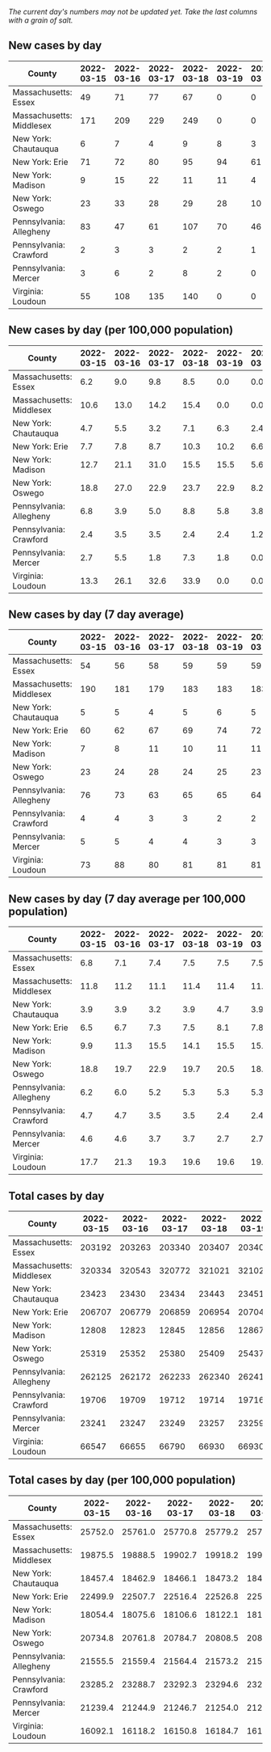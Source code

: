 _The current day's numbers may not be updated yet. Take the last columns with a grain of salt._
## New cases by day

| County | 2022-03-15 | 2022-03-16 | 2022-03-17 | 2022-03-18 | 2022-03-19 | 2022-03-20 | 2022-03-21 |
| --- | --- | --- | --- | --- | --- | --- | --- |
| Massachusetts: Essex | 49 | 71 | 77 | 67 | 0 | 0 | 165 |
| Massachusetts: Middlesex | 171 | 209 | 229 | 249 | 0 | 0 | 528 |
| New York: Chautauqua | 6 | 7 | 4 | 9 | 8 | 3 | 3 |
| New York: Erie | 71 | 72 | 80 | 95 | 94 | 61 | 38 |
| New York: Madison | 9 | 15 | 22 | 11 | 11 | 4 | 3 |
| New York: Oswego | 23 | 33 | 28 | 29 | 28 | 10 | 3 |
| Pennsylvania: Allegheny | 83 | 47 | 61 | 107 | 70 | 46 | 58 |
| Pennsylvania: Crawford | 2 | 3 | 3 | 2 | 2 | 1 | 3 |
| Pennsylvania: Mercer | 3 | 6 | 2 | 8 | 2 | 0 | 3 |
| Virginia: Loudoun | 55 | 108 | 135 | 140 | 0 | 0 | 252 |

## New cases by day (per 100,000 population)

| County | 2022-03-15 | 2022-03-16 | 2022-03-17 | 2022-03-18 | 2022-03-19 | 2022-03-20 | 2022-03-21 |
| --- | --- | --- | --- | --- | --- | --- | --- |
| Massachusetts: Essex | 6.2 | 9.0 | 9.8 | 8.5 | 0.0 | 0.0 | 20.9 |
| Massachusetts: Middlesex | 10.6 | 13.0 | 14.2 | 15.4 | 0.0 | 0.0 | 32.8 |
| New York: Chautauqua | 4.7 | 5.5 | 3.2 | 7.1 | 6.3 | 2.4 | 2.4 |
| New York: Erie | 7.7 | 7.8 | 8.7 | 10.3 | 10.2 | 6.6 | 4.1 |
| New York: Madison | 12.7 | 21.1 | 31.0 | 15.5 | 15.5 | 5.6 | 4.2 |
| New York: Oswego | 18.8 | 27.0 | 22.9 | 23.7 | 22.9 | 8.2 | 2.5 |
| Pennsylvania: Allegheny | 6.8 | 3.9 | 5.0 | 8.8 | 5.8 | 3.8 | 4.8 |
| Pennsylvania: Crawford | 2.4 | 3.5 | 3.5 | 2.4 | 2.4 | 1.2 | 3.5 |
| Pennsylvania: Mercer | 2.7 | 5.5 | 1.8 | 7.3 | 1.8 | 0.0 | 2.7 |
| Virginia: Loudoun | 13.3 | 26.1 | 32.6 | 33.9 | 0.0 | 0.0 | 60.9 |

## New cases by day (7 day average)

| County | 2022-03-15 | 2022-03-16 | 2022-03-17 | 2022-03-18 | 2022-03-19 | 2022-03-20 | 2022-03-21 |
| --- | --- | --- | --- | --- | --- | --- | --- |
| Massachusetts: Essex | 54 | 56 | 58 | 59 | 59 | 59 | 61 |
| Massachusetts: Middlesex | 190 | 181 | 179 | 183 | 183 | 183 | 198 |
| New York: Chautauqua | 5 | 5 | 4 | 5 | 6 | 5 | 6 |
| New York: Erie | 60 | 62 | 67 | 69 | 74 | 72 | 73 |
| New York: Madison | 7 | 8 | 11 | 10 | 11 | 11 | 11 |
| New York: Oswego | 23 | 24 | 28 | 24 | 25 | 23 | 22 |
| Pennsylvania: Allegheny | 76 | 73 | 63 | 65 | 65 | 64 | 67 |
| Pennsylvania: Crawford | 4 | 4 | 3 | 3 | 2 | 2 | 2 |
| Pennsylvania: Mercer | 5 | 5 | 4 | 4 | 3 | 3 | 3 |
| Virginia: Loudoun | 73 | 88 | 80 | 81 | 81 | 81 | 99 |

## New cases by day (7 day average per 100,000 population)

| County | 2022-03-15 | 2022-03-16 | 2022-03-17 | 2022-03-18 | 2022-03-19 | 2022-03-20 | 2022-03-21 |
| --- | --- | --- | --- | --- | --- | --- | --- |
| Massachusetts: Essex | 6.8 | 7.1 | 7.4 | 7.5 | 7.5 | 7.5 | 7.7 |
| Massachusetts: Middlesex | 11.8 | 11.2 | 11.1 | 11.4 | 11.4 | 11.4 | 12.3 |
| New York: Chautauqua | 3.9 | 3.9 | 3.2 | 3.9 | 4.7 | 3.9 | 4.7 |
| New York: Erie | 6.5 | 6.7 | 7.3 | 7.5 | 8.1 | 7.8 | 7.9 |
| New York: Madison | 9.9 | 11.3 | 15.5 | 14.1 | 15.5 | 15.5 | 15.5 |
| New York: Oswego | 18.8 | 19.7 | 22.9 | 19.7 | 20.5 | 18.8 | 18.0 |
| Pennsylvania: Allegheny | 6.2 | 6.0 | 5.2 | 5.3 | 5.3 | 5.3 | 5.5 |
| Pennsylvania: Crawford | 4.7 | 4.7 | 3.5 | 3.5 | 2.4 | 2.4 | 2.4 |
| Pennsylvania: Mercer | 4.6 | 4.6 | 3.7 | 3.7 | 2.7 | 2.7 | 2.7 |
| Virginia: Loudoun | 17.7 | 21.3 | 19.3 | 19.6 | 19.6 | 19.6 | 23.9 |

## Total cases by day

| County | 2022-03-15 | 2022-03-16 | 2022-03-17 | 2022-03-18 | 2022-03-19 | 2022-03-20 | 2022-03-21 |
| --- | --- | --- | --- | --- | --- | --- | --- |
| Massachusetts: Essex | 203192 | 203263 | 203340 | 203407 | 203407 | 203407 | 203572 |
| Massachusetts: Middlesex | 320334 | 320543 | 320772 | 321021 | 321021 | 321021 | 321549 |
| New York: Chautauqua | 23423 | 23430 | 23434 | 23443 | 23451 | 23454 | 23457 |
| New York: Erie | 206707 | 206779 | 206859 | 206954 | 207048 | 207109 | 207147 |
| New York: Madison | 12808 | 12823 | 12845 | 12856 | 12867 | 12871 | 12874 |
| New York: Oswego | 25319 | 25352 | 25380 | 25409 | 25437 | 25447 | 25450 |
| Pennsylvania: Allegheny | 262125 | 262172 | 262233 | 262340 | 262410 | 262456 | 262514 |
| Pennsylvania: Crawford | 19706 | 19709 | 19712 | 19714 | 19716 | 19717 | 19720 |
| Pennsylvania: Mercer | 23241 | 23247 | 23249 | 23257 | 23259 | 23259 | 23262 |
| Virginia: Loudoun | 66547 | 66655 | 66790 | 66930 | 66930 | 66930 | 67182 |

## Total cases by day (per 100,000 population)

| County | 2022-03-15 | 2022-03-16 | 2022-03-17 | 2022-03-18 | 2022-03-19 | 2022-03-20 | 2022-03-21 |
| --- | --- | --- | --- | --- | --- | --- | --- |
| Massachusetts: Essex | 25752.0 | 25761.0 | 25770.8 | 25779.2 | 25779.2 | 25779.2 | 25800.2 |
| Massachusetts: Middlesex | 19875.5 | 19888.5 | 19902.7 | 19918.2 | 19918.2 | 19918.2 | 19950.9 |
| New York: Chautauqua | 18457.4 | 18462.9 | 18466.1 | 18473.2 | 18479.5 | 18481.8 | 18484.2 |
| New York: Erie | 22499.9 | 22507.7 | 22516.4 | 22526.8 | 22537.0 | 22543.7 | 22547.8 |
| New York: Madison | 18054.4 | 18075.6 | 18106.6 | 18122.1 | 18137.6 | 18143.2 | 18147.5 |
| New York: Oswego | 20734.8 | 20761.8 | 20784.7 | 20808.5 | 20831.4 | 20839.6 | 20842.0 |
| Pennsylvania: Allegheny | 21555.5 | 21559.4 | 21564.4 | 21573.2 | 21579.0 | 21582.8 | 21587.5 |
| Pennsylvania: Crawford | 23285.2 | 23288.7 | 23292.3 | 23294.6 | 23297.0 | 23298.2 | 23301.7 |
| Pennsylvania: Mercer | 21239.4 | 21244.9 | 21246.7 | 21254.0 | 21255.8 | 21255.8 | 21258.6 |
| Virginia: Loudoun | 16092.1 | 16118.2 | 16150.8 | 16184.7 | 16184.7 | 16184.7 | 16245.6 |
